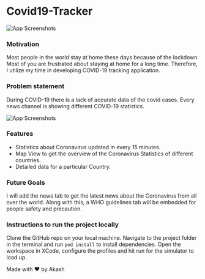 # Covid19-Tracker

![App Screenshots](https://github.com/Akashverma247/Covid19-Tracker/blob/main/Screenshots/1.png)

### Motivation
Most people in the world stay at home these days because of the lockdown. Most of you are frustrated about staying at home for a long time. Therefore, I utilize my time in developing COVID-19 tracking application.

### Problem statement
During COVID-19 there is a lack of accurate data of the covid cases. Every news channel is showing different COVID-19 statistics. 



![App Screenshots](https://github.com/Akashverma247/Covid19-Tracker/blob/main/Screenshots/2.png)

### Features
* Statistics about Coronavirus updated in every 15 minutes.
* Map View to get the overview of the Coronavirus Statistics of different countries.
* Detailed data for a particular Country.

### Future Goals
I will add the news tab to get the latest news about the Coronavirus from all over the world. Along with this, a WHO guidelines tab will be embedded for people safety and precaution.

### Instructions to run the project locally 
Clone the GitHub repo on your local machine. Navigate to the project folder in the terminal and run `pod install` to install dependencies. Open the workspace in XCode, configure the profiles and hit run for the simulator to load up.

Made with ❤️ by Akash